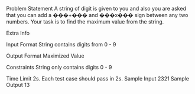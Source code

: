 Problem Statement
A string of digit is given to you and also you are asked that you can add a ���+��� and ���x��� sign between any two numbers. Your task is to find the maximum value from the string.

Extra Info


Input Format
String contains digits from 0 - 9

Output Format
Maximized Value

Constraints
String only contains digits 0 - 9

Time Limit
2s.
Each test case should pass in 2s.
Sample Input
2321
Sample Output
13